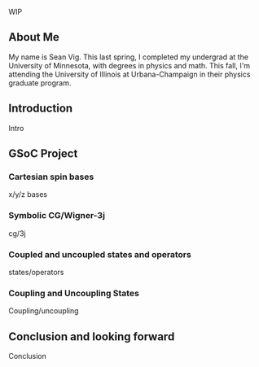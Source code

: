 WIP

## About Me

My name is Sean Vig. This last spring, I completed my undergrad at the University of Minnesota, with degrees in physics and math. This fall, I'm attending the University of Illinois at Urbana-Champaign in their physics graduate program.

## Introduction

Intro

## GSoC Project

### Cartesian spin bases

x/y/z bases

### Symbolic CG/Wigner-3j

cg/3j

### Coupled and uncoupled states and operators

states/operators

### Coupling and Uncoupling States

Coupling/uncoupling

## Conclusion and looking forward

Conclusion